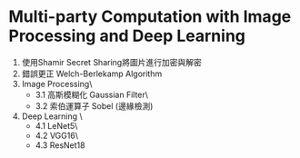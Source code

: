# Multi-party Computation with Image Processing and Deep Learning
1. 使用Shamir Secret Sharing將圖片進行加密與解密
2. 錯誤更正 Welch-Berlekamp Algorithm
3. Image Processing\
    - 3.1 高斯模糊化 Gaussian Filter\
    - 3.2 索伯運算子 Sobel (邊緣檢測)
4. Deep Learning \
    - 4.1 LeNet5\
    - 4.2 VGG16\
    - 4.3 ResNet18
